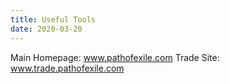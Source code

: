 ```yaml
---
title: Useful Tools
date: 2020-03-20
---
```

Main Homepage: www.pathofexile.com
Trade Site: www.trade.pathofexile.com
